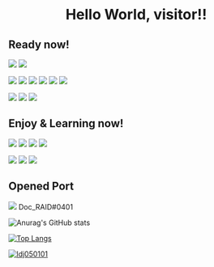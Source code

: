 <br>
<h1 align="middle">Hello World, visitor!!</h1>


<h2>Ready now!</h2>
  <img src="https://img.shields.io/badge/-Rust-black?style=flat&logo=rust">
  <img src="https://img.shields.io/badge/-C++ for ps-black?style=flat&logo=cplusplus"> 
  <p>
  <img src="https://img.shields.io/badge/-Javascript-black?style=flat&logo=javascript">
  <img src="https://img.shields.io/badge/-Node.js-black?style=flat&logo=node.js">
  <img src="https://img.shields.io/badge/-Vue-black?style=flat&logo=vue.js">
  <img src="https://img.shields.io/badge/-Nuxt-black?style=flat&logo=nuxt.js">
  <img src="https://img.shields.io/badge/-React-black?style=flat&logo=React">
  <img src="https://img.shields.io/badge/-Ionic-black?style=flat&logo=ionic">
  </p>
  <p>
  <img src="https://img.shields.io/badge/-MySql-black?style=flat&logo=mysql">
  <img src="https://img.shields.io/badge/-MariaDB-black?style=flat&logo=mariadb">
  <img src="https://img.shields.io/badge/-Oracle-black?style=flat&logo=oracle"> 
  </p>

<h2>Enjoy & Learning now!</h2>
<p>
<img src="https://img.shields.io/badge/-Rust framework-black?style=flat&logo=rust">
<img src="https://img.shields.io/badge/-Tauri-black?style=flat&logo=tauri">
<img src="https://img.shields.io/badge/-Actix-black?style=flat">
<img src="https://img.shields.io/badge/-Rocket-black?style=flat">
</p>
<img src="https://img.shields.io/badge/-PostresSQL-black?style=flat&logo=postgresql">
<img src="https://img.shields.io/badge/-Some algorithm-black?style=flat&logo=rust">
<img src="https://img.shields.io/badge/-Reverse Enginerring-black?style=flat&logo=tryhackme">

<h2>Opened Port</h2>
<p>
<img src="https://img.shields.io/badge/--black?style=flat&logo=discord">
Doc_RAID#0401
</p>



![Anurag's GitHub stats](https://github-readme-stats.vercel.app/api?username=DocRAID&show_icons=true&theme=vue-dark)

[![Top Langs](https://github-readme-stats.vercel.app/api/top-langs/?username=DocRAID&layout=compact&theme=vue-dark&&hide=html)](https://github.com/anuraghazra/github-readme-stats)

[![ldj050101](https://solvedac-readme-badge.herokuapp.com/api/v1/badge?user=ldj050101&theme=github-dark&size=medium&sub_color=f74c00&compact=1&use_back_color=0&use_border=0&use_shadow=0)](https://www.acmicpc.net/user/ldj050101)
<!--
**l050101/l050101** is a ✨ _special_ ✨ repository because its `README.md` (this file) appears on your GitHub profile.

Here are some ideas to get you started:

- 🔭 I’m currently working on ...
- 🌱 I’m currently learning ...
- 👯 I’m looking to collaborate on ...
- 🤔 I’m looking for help with ...
- 💬 Ask me about ...
- 📫 How to reach me: ...
- 😄 Pronouns: ...
- ⚡ Fun fact: ...
-->
